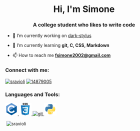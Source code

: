 <h1 align="center">Hi, I'm Simone</h1>
<h3 align="center">A college student who likes to write code</h3>

- 🔭 I’m currently working on [dark-stylus](https://github.com/sRavioli/dark-stylus)

- 🌱 I’m currently learning **git, C, CSS, Markdown**

- 📫 How to reach me **fsimone2002@gmail.com**

<h3 align="left">Connect with me:</h3>
<p align="left">
<a href="https://codepen.io/sravioli" target="blank"><img align="center" src="https://raw.githubusercontent.com/rahuldkjain/github-profile-readme-generator/master/src/images/icons/Social/codepen.svg" alt="sravioli" height="30" width="40" /></a>
<a href="https://stackoverflow.com/users/14879005" target="blank"><img align="center" src="https://raw.githubusercontent.com/rahuldkjain/github-profile-readme-generator/master/src/images/icons/Social/stack-overflow.svg" alt="14879005" height="30" width="40" /></a>
</p>

<h3 align="left">Languages and Tools:</h3>
<p align="left"> <a href="https://www.cprogramming.com/" target="_blank" rel="noreferrer"> <img src="https://raw.githubusercontent.com/devicons/devicon/master/icons/c/c-original.svg" alt="c" width="40" height="40"/> </a> <a href="https://www.w3schools.com/css/" target="_blank" rel="noreferrer"> <img src="https://raw.githubusercontent.com/devicons/devicon/master/icons/css3/css3-original-wordmark.svg" alt="css3" width="40" height="40"/> </a> <a href="https://git-scm.com/" target="_blank" rel="noreferrer"> <img src="https://www.vectorlogo.zone/logos/git-scm/git-scm-icon.svg" alt="git" width="40" height="40"/> </a> <a href="https://www.python.org" target="_blank" rel="noreferrer"> <img src="https://raw.githubusercontent.com/devicons/devicon/master/icons/python/python-original.svg" alt="python" width="40" height="40"/> </a> </p>

<p>&nbsp;<img align="center" src="https://github-readme-stats.vercel.app/api?username=sravioli&show_icons=true&theme=dark&locale=en" alt="sravioli" /></p>

